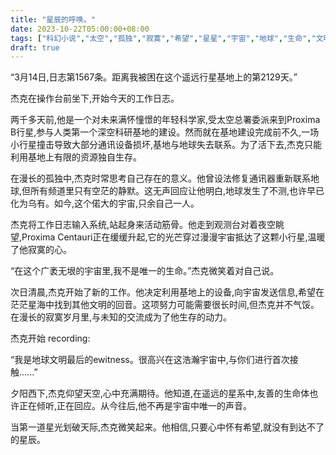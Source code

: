 ```yaml
---
title: "星辰的呼唤。"
date: 2023-10-22T05:00:00+08:00
tags: ["科幻小说","太空","孤独","寂寞","希望","星星","宇宙","地球","生命","文明","未来","Claude"]
draft: true
--- 
```


“3月14日,日志第1567条。距离我被困在这个遥远行星基地上的第2129天。”

杰克在操作台前坐下,开始今天的工作日志。

两千多天前,他是一个对未来满怀憧憬的年轻科学家,受太空总署委派来到Proxima B行星,参与人类第一个深空科研基地的建设。然而就在基地建设完成前不久,一场小行星撞击导致大部分通讯设备损坏,基地与地球失去联系。为了活下去,杰克只能利用基地上有限的资源独自生存。

在漫长的孤独中,杰克时常思考自己存在的意义。他曾设法修复通讯器重新联系地球,但所有频道里只有空茫的静默。这无声回应让他明白,地球发生了不测,也许早已化为乌有。如今,这个偌大的宇宙,只余自己一人。

杰克将工作日志输入系统,站起身来活动筋骨。他走到观测台对着夜空眺望,Proxima Centauri正在缓缓升起,它的光芒穿过漫漫宇宙抵达了这颗小行星,温暖了他寂寞的心。

“在这个广袤无垠的宇宙里,我不是唯一的生命。”杰克微笑着对自己说。

次日清晨,杰克开始了新的工作。他决定利用基地上的设备,向宇宙发送信息,希望在茫茫星海中找到其他文明的回音。这项努力可能需要很长时间,但杰克并不气馁。在漫长的寂寞岁月里,与未知的交流成为了他生存的动力。

杰克开始 recording:

“我是地球文明最后的ewitness。很高兴在这浩瀚宇宙中,与你们进行首次接触......”

夕阳西下,杰克仰望天空,心中充满期待。他知道,在遥远的星系中,友善的生命体也许正在倾听,正在回应。从今往后,他不再是宇宙中唯一的声音。

当第一道星光划破天际,杰克微笑起来。他相信,只要心中怀有希望,就没有到达不了的星辰。